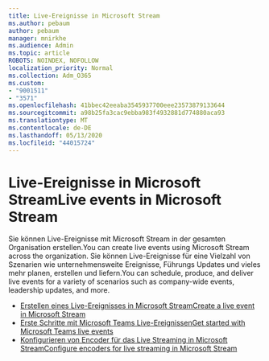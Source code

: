 ```yaml
---
title: Live-Ereignisse in Microsoft Stream
ms.author: pebaum
author: pebaum
manager: mnirkhe
ms.audience: Admin
ms.topic: article
ROBOTS: NOINDEX, NOFOLLOW
localization_priority: Normal
ms.collection: Adm_O365
ms.custom:
- "9001511"
- "3571"
ms.openlocfilehash: 41bbec42eeaba3545937700eee23573879133644
ms.sourcegitcommit: a98b25fa3cac9ebba983f4932881d774880aca93
ms.translationtype: MT
ms.contentlocale: de-DE
ms.lasthandoff: 05/13/2020
ms.locfileid: "44015724"
---
```

# <a name="live-events-in-microsoft-stream"></a><span data-ttu-id="38a55-102">Live-Ereignisse in Microsoft Stream</span><span class="sxs-lookup"><span data-stu-id="38a55-102">Live events in Microsoft Stream</span></span>

<span data-ttu-id="38a55-103">Sie können Live-Ereignisse mit Microsoft Stream in der gesamten Organisation erstellen.</span><span class="sxs-lookup"><span data-stu-id="38a55-103">You can create live events using Microsoft Stream across the organization.</span></span> <span data-ttu-id="38a55-104">Sie können Live-Ereignisse für eine Vielzahl von Szenarien wie unternehmensweite Ereignisse, Führungs Updates und vieles mehr planen, erstellen und liefern.</span><span class="sxs-lookup"><span data-stu-id="38a55-104">You can schedule, produce, and deliver live events for a variety of scenarios such as company-wide events, leadership updates, and more.</span></span>

- [<span data-ttu-id="38a55-105">Erstellen eines Live-Ereignisses in Microsoft Stream</span><span class="sxs-lookup"><span data-stu-id="38a55-105">Create a live event in Microsoft Stream</span></span>](https://docs.microsoft.com/stream/live-create-event)
- [<span data-ttu-id="38a55-106">Erste Schritte mit Microsoft Teams Live-Ereignissen</span><span class="sxs-lookup"><span data-stu-id="38a55-106">Get started with Microsoft Teams live events</span></span>](https://support.office.com/article/get-started-with-microsoft-teams-live-events-d077fec2-a058-483e-9ab5-1494afda578a)
- [<span data-ttu-id="38a55-107">Konfigurieren von Encoder für das Live Streaming in Microsoft Stream</span><span class="sxs-lookup"><span data-stu-id="38a55-107">Configure encoders for live streaming in Microsoft Stream</span></span>](https://docs.microsoft.com/stream/live-encoder-setup)
